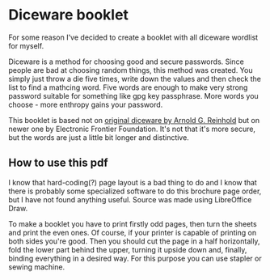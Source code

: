 # Diceware booklet

For some reason I've decided to create a booklet with all diceware wordlist for
myself.

Diceware is a method for choosing good and secure passwords.
Since people are bad at choosing random things, this method was created.
You simply just throw a die five times, write down the values and then check the
list to find a mathcing word.
Five words are enough to make very strong password suitable for something like
gpg key passphrase.
More words you choose - more enthropy gains your password.

This booklet is based not on
[original diceware by Arnold G. Reinhold](https://theworld.com/~reinhold/diceware.html)
but on newer one by Electronic Frontier Foundation.
It's not that it's more secure, but the words are just a little bit longer and
distinctive.

## How to use this pdf

I know that hard-coding(?) page layout is a bad thing to do and I know that there
is probably some specialized software to do this brochure page order, but I have
not found anything useful. Source was made using LibreOffice Draw.

To make a booklet you have to print firstly odd pages, then turn the sheets and
print the even ones. Of course, if your printer is capable of printing on both
sides you're good.
Then you should cut the page in a half horizontally, fold the lower part behind
the upper, turning it upside down and, finally, binding everything in a desired
way. For this purpose you can use stapler or sewing machine.
